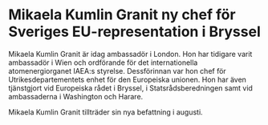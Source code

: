 # Mikaela Kumlin Granit ny chef för Sveriges EU-representation i Bryssel

Mikaela Kumlin Granit är idag ambassadör i London. Hon har tidigare varit ambassadör i Wien och ordförande för det internationella atomenergiorganet IAEA:s styrelse. Dessförinnan var hon chef för Utrikesdepartementets enhet för den Europeiska unionen. Hon har även tjänstgjort vid Europeiska rådet i Bryssel, i Statsrådsberedningen samt vid ambassaderna i Washington och Harare.

Mikaela Kumlin Granit tillträder sin nya befattning i augusti.

